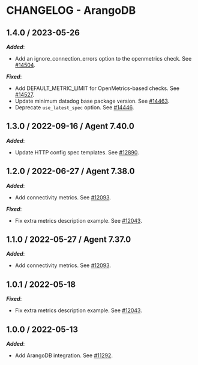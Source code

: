 # CHANGELOG - ArangoDB

## 1.4.0 / 2023-05-26

***Added***: 

* Add an ignore_connection_errors option to the openmetrics check. See [#14504](https://github.com/DataDog/integrations-core/pull/14504).

***Fixed***: 

* Add DEFAULT_METRIC_LIMIT for OpenMetrics-based checks. See [#14527](https://github.com/DataDog/integrations-core/pull/14527).
* Update minimum datadog base package version. See [#14463](https://github.com/DataDog/integrations-core/pull/14463).
* Deprecate `use_latest_spec` option. See [#14446](https://github.com/DataDog/integrations-core/pull/14446).


## 1.3.0 / 2022-09-16 / Agent 7.40.0

***Added***: 

* Update HTTP config spec templates. See [#12890](https://github.com/DataDog/integrations-core/pull/12890).


## 1.2.0 / 2022-06-27 / Agent 7.38.0

***Added***: 

* Add connectivity metrics. See [#12093](https://github.com/DataDog/integrations-core/pull/12093).

***Fixed***: 

* Fix extra metrics description example. See [#12043](https://github.com/DataDog/integrations-core/pull/12043).


## 1.1.0 / 2022-05-27 / Agent 7.37.0

***Added***: 

* Add connectivity metrics. See [#12093](https://github.com/DataDog/integrations-core/pull/12093).


## 1.0.1 / 2022-05-18

***Fixed***: 

* Fix extra metrics description example. See [#12043](https://github.com/DataDog/integrations-core/pull/12043).


## 1.0.0 / 2022-05-13

***Added***: 

* Add ArangoDB integration. See [#11292](https://github.com/DataDog/integrations-core/pull/11292).


